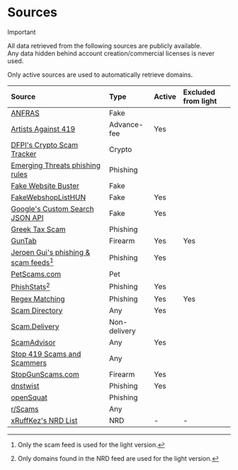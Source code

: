 # Sources

> [!IMPORTANT]
All data retrieved from the following sources are publicly available.<br>
Any data hidden behind account creation/commercial licenses is never used.

Only active sources are used to automatically retrieve domains.

| Source | Type | Active | Excluded from light |
|:--- |:--- |:--- |:--- |
| [ANFRAS](https://anfras.com/fakeshops/) | Fake | | |
| [Artists Against 419](https://db.aa419.org/fakebankslist.php) | Advance-fee | Yes | |
| [DFPI's Crypto Scam Tracker](https://dfpi.ca.gov/crypto-scams/) | Crypto | | |
| [Emerging Threats phishing rules](https://rules.emergingthreats.net/) | Phishing | | |
| [Fake Website Buster](https://fakewebsitebuster.com/) | Fake | | |
| [FakeWebshopListHUN](https://github.com/FakesiteListHUN/FakeWebshopListHUN) | Fake | Yes | |
| [Google's Custom Search JSON API](https://developers.google.com/custom-search/v1/introduction) | Fake | Yes | |
| [Greek Tax Scam](https://github.com/hagezi/dns-blocklists/issues/4191) | Phishing | | |
| [GunTab](https://www.guntab.com/scam-websites) | Firearm | Yes | Yes |
| [Jeroen Gui's phishing & scam feeds](https://jeroengui.be/anti-phishing-project/)[^1] | Phishing | Yes | |
| [PetScams.com](https://petscams.com/) | Pet | | |
| [PhishStats](https://phishstats.info/)[^2] | Phishing | Yes | |
| [Regex Matching](https://github.com/jarelllama/Scam-Blocklist/blob/main/config/phishing_targets.csv) | Phishing | Yes | Yes |
| [Scam Directory](https://scam.directory/) | Any | Yes | |
| [Scam.Delivery](https://scam.delivery/) | Non-delivery | | |
| [ScamAdvisor](https://www.scamadviser.com/) | Any | Yes | |
| [Stop 419 Scams and Scammers](https://www.stop419scams.com/) | Any | | |
| [StopGunScams.com](https://stopgunscams.com/) | Firearm | Yes | |
| [dnstwist](https://github.com/elceef/dnstwist) | Phishing | Yes | |
| [openSquat](https://github.com/atenreiro/opensquat) | Phishing | | |
| [r/Scams](https://www.reddit.com/r/Scams/) | Any | | |
| [xRuffKez's NRD List](https://github.com/xRuffKez/NRD) | NRD | - | - |

[^1]: Only the scam feed is used for the light version.
[^2]: Only domains found in the NRD feed are used for the light version.
